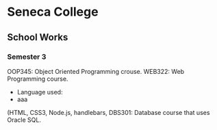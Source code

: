 # Seneca College
## School Works
 
### Semester 3
OOP345: Object Oriented Programming crouse.
WEB322: Web Programming course.
 - Language used:
- aaa

(HTML, CSS3, Node.js, handlebars, 
DBS301: Database course that uses Oracle SQL.
